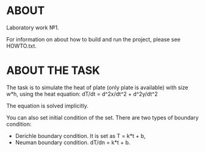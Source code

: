 ABOUT
=====

Laboratory work №1.

For information on about how to build and run the project, please see HOWTO.txt.

ABOUT THE TASK
==============

The task is to simulate the heat of plate (only plate is available) with size w*h, 
using the heat equation:
     dT/dt = d^2x/dt^2 + d^2y/dt^2

The equation is solved implicitly.

You can also set initial condition of the set. There are two types of boundary condition:
 - Derichle boundary condition. It is set as T = k*t + b,
 - Neuman boundary condition. dT/dn = k*t + b.
